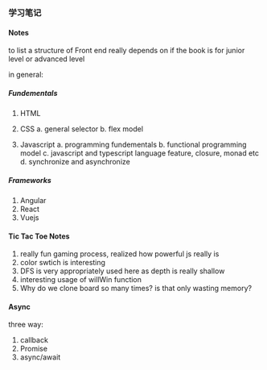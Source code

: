 ### 学习笔记


#### Notes

to list a structure of Front end really depends on if the book is for junior level or advanced level

in general:

##### Fundementals

1. HTML

2. CSS
	a. general selector
	b. flex model

3. Javascript
	a. programming fundementals
	b. functional programming model
	c. javascript and typescript language feature, closure, monad etc 
	d. synchronize and asynchronize


##### Frameworks
1. Angular
2. React
3. Vuejs


#### Tic Tac Toe Notes

1. really fun gaming process, realized how powerful js really is 
2. color swtich is interesting
3. DFS is very appropriately used here as depth is really shallow
4. interesting usage of willWin function
5. Why do we clone board so many times? is that only wasting memory?


#### Async

three way:

1. callback
2. Promise
3. async/await
